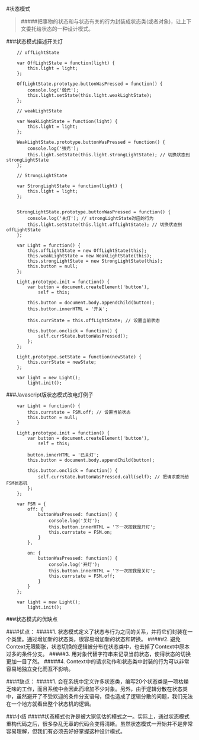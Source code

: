 #状态模式
>#####把事物的状态和与状态有关的行为封装成状态类(或者对象)，让上下文委托给状态的一种设计模式。


###状态模式描述开关灯
```
	// offLightState
				
	var OffLightState = function(light) {
		this.light = light;
	};
	
	OffLightState.prototype.buttonWasPressed = function() {
		console.log('弱光');
		this.light.setState(this.light.weakLightState);
	};
	
	// weakLightState
	
	var WeakLightState = function(light) {
		this.light = light;
	};
	
	WeakLightState.prototype.buttonWasPressed = function() {
		console.log('强光');
		this.light.setState(this.light.strongLightState); // 切换状态到strongLightState
	};
	
	// StrongLightState
	
	var StrongLightState = function(light) {
		this.light = light;
	};
	
	
	StrongLightState.prototype.buttonWasPressed = function() {
		console.log('关灯'); // strongLightState对应的行为
		this.light.setState(this.light.offLightState); // 切换状态到offLightState
	};
	
	var Light = function() {
		this.offLightState = new OffLightState(this);
		this.weakLightState = new WeakLightState(this);
		this.strongLightState = new StrongLightState(this);
		this.button = null;
	};
	
	Light.prototype.init = function() {
		var button = document.createElement('button'),
			self = this;
		
		this.button = document.body.appendChild(button);
		this.button.innerHTML = '开关';
		
		this.currState = this.offLightState; // 设置当前状态
		
		this.button.onclick = function() {
			self.currState.buttonWasPressed();
		};
	};
	
	Light.prototype.setState = function(newState) {
		this.currState = newState;
	};
	
	var light = new Light();
		light.init();
```

###Javascript版状态模式改电灯例子
```
	var Light = function() {
		this.currstate = FSM.off; // 设置当前状态
		this.button = null;
	}
	
	Light.prototype.init = function() {
		var button = document.createElement('button'),
			self = this;
		
		button.innerHTML = '已关灯';
		this.button = document.body.appendChild(button);
		
		this.button.onclick = function() {
			self.currstate.buttonWasPressed.call(self); // 把请求委托给FSM状态机
		};
	};
	
	var FSM = {
		off: {
			buttonWasPressed: function() {
				console.log('关灯');
				this.button.innerHTML = '下一次按我是开灯';
				this.currstate = FSM.on;
			}
		},
		
		on: {
			buttonWasPressed: function() {
				console.log('开灯');
				this.button.innerHTML = '下一次按我是关灯';
				this.currstate = FSM.off;
			}
		}
	};
	
	var light = new Light();
		light.init();
```

###状态模式的优缺点

####优点：
#####1. 状态模式定义了状态与行为之间的关系，并将它们封装在一个类里。通过增加新的状态类，很容易增加新的状态和转换。
#####2. 避免Context无限膨胀，状态切换的逻辑被分布在状态类中，也去掉了Context中原本过多的条件分支。
#####3. 用对象代替字符串来记录当前状态，使得状态的切换更加一目了然。
#####4. Context中的请求动作和状态类中封装的行为可以非常容易地独立变化而互不影响。

####缺点：
#####1. 会在系统中定义许多状态类，编写20个状态类是一项枯燥乏味的工作，而且系统中会因此而增加不少对象。另外，由于逻辑分散在状态类中，虽然避开了不受欢迎的条件分支语句，但也造成了逻辑分散的问题，我们无法在一个地方就看出整个状态机的逻辑。


###小结
#####状态模式也许是被大家低估的模式之一。实际上，通过状态模式重构代码之后，很多杂乱无章的代码会变得清晰。虽然状态模式一开始并不是非常容易理解，但我们有必须去好好掌握这种设计模式。